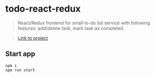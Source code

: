 # todo-react-redux

> React/Redux frontend for small to-do list service with following features: add/delete task, mark task as completed.

>  [Link to project](https://olimpieva.github.io/todo-react-redux/index.html )

## Start app   

`npm i`  
`npm run start`